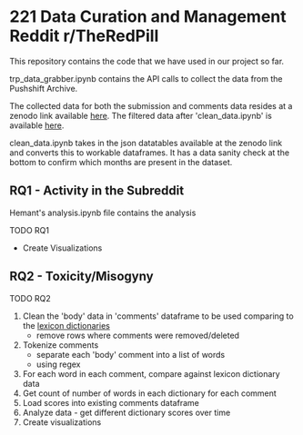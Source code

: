# 221 Data Curation and Management Reddit r/TheRedPill

This repository contains the code that we have used in our project so far.

trp_data_grabber.ipynb contains the API calls to collect the data from the Pushshift Archive.

The collected data for both the submission and comments data resides at a zenodo link available [here](https://zenodo.org/record/6386942).
The filtered data after 'clean_data.ipynb' is available [here](https://zenodo.org/record/6468360).


clean_data.ipynb takes in the json datatables available at the zenodo link and converts this to workable dataframes. It has a data sanity check at the bottom to confirm which months are present in the dataset.


## RQ1 - Activity in the Subreddit
Hemant's analysis.ipynb file contains the analysis

TODO RQ1
- Create Visualizations

## RQ2 - Toxicity/Misogyny

TODO RQ2
1. Clean the 'body' data in 'comments' dataframe to be used comparing to the [lexicon dictionaries](https://raw.githubusercontent.com/miriamfs/WebSci2019/master/Lexicon.txt)
    - remove rows where comments were removed/deleted
2. Tokenize comments
    - separate each 'body' comment into a list of words
    - using regex
3. For each word in each comment, compare against lexicon dictionary data
4. Get count of number of words in each dictionary for each comment
5. Load scores into existing comments dataframe
6. Analyze data - get different dictionary scores over time
7. Create visualizations
